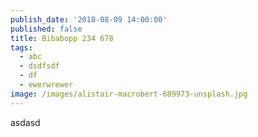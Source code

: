 ```yaml
---
publish_date: '2018-08-09 14:00:00'
published: false
title: Bibabopp 234 678
tags:
  - abc
  - dsdfsdf
  - df
  - ewerwrewer
image: /images/alistair-macrobert-689973-unsplash.jpg
---
```

asdasd

<yt-vid id="Sx3T4DnGQBE"></yt-vid>

<yt-vid id="qo7t4R3KWYQ"></yt-vid>
